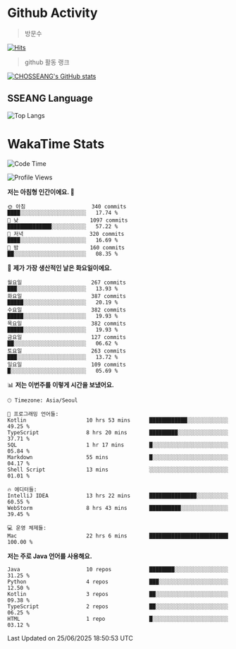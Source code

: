 <!--
**CHOSSEANG/CHOSSEANG** is a ✨ _special_ ✨ repository because its `README.md` (this file) appears on your GitHub profile.

Here are some ideas to get you started:

- 🔭 I’m currently working on ...
- 🌱 I’m currently learning ...
- 👯 I’m looking to collaborate on ...
- 🤔 I’m looking for help with ...
- 💬 Ask me about ...
- 📫 How to reach me: ...
- 😄 Pronouns: ...
- ⚡ Fun fact: ...
-->

# Github Activity
> 방문수

[![Hits](https://hits.seeyoufarm.com/api/count/incr/badge.svg?url=https%3A%2F%2Fgithub.com%2FCHOSSEANG&count_bg=%238AED3E&title_bg=%23495358&icon=electron.svg&icon_color=%23E7E7E7&title=CHOSSEANG&edge_flat=false)](https://hits.seeyoufarm.com)
> github 활동 랭크

[![CHOSSEANG's GitHub stats](https://github-readme-stats.vercel.app/api?username=CHOSSEANG)](https://github.com/CHOSSEANG/github-readme-stats)

## SSEANG Language
![Top Langs](https://github-readme-stats.vercel.app/api/top-langs/?username=CHOSSEANG&layout=compact)

# WakaTime Stats

<!--START_SECTION:waka-->
![Code Time](http://img.shields.io/badge/Code%20Time-686%20hrs%2055%20mins-blue)

![Profile Views](http://img.shields.io/badge/Profile%20Views-0-blue)

**저는 아침형 인간이에요. 🐤** 

```text
🌞 아침                     340 commits         ████░░░░░░░░░░░░░░░░░░░░░   17.74 % 
🌆 낮　                     1097 commits        ██████████████░░░░░░░░░░░   57.22 % 
🌃 저녁                     320 commits         ████░░░░░░░░░░░░░░░░░░░░░   16.69 % 
🌙 밤　                     160 commits         ██░░░░░░░░░░░░░░░░░░░░░░░   08.35 % 
```
📅 **제가 가장 생산적인 날은 화요일이에요.** 

```text
월요일                      267 commits         ███░░░░░░░░░░░░░░░░░░░░░░   13.93 % 
화요일                      387 commits         █████░░░░░░░░░░░░░░░░░░░░   20.19 % 
수요일                      382 commits         █████░░░░░░░░░░░░░░░░░░░░   19.93 % 
목요일                      382 commits         █████░░░░░░░░░░░░░░░░░░░░   19.93 % 
금요일                      127 commits         ██░░░░░░░░░░░░░░░░░░░░░░░   06.62 % 
토요일                      263 commits         ███░░░░░░░░░░░░░░░░░░░░░░   13.72 % 
일요일                      109 commits         █░░░░░░░░░░░░░░░░░░░░░░░░   05.69 % 
```


📊 **저는 이번주를 이렇게 시간을 보냈어요.** 

```text
🕑︎ Timezone: Asia/Seoul

💬 프로그래밍 언어들: 
Kotlin                   10 hrs 53 mins      ████████████░░░░░░░░░░░░░   49.25 % 
TypeScript               8 hrs 20 mins       █████████░░░░░░░░░░░░░░░░   37.71 % 
SQL                      1 hr 17 mins        █░░░░░░░░░░░░░░░░░░░░░░░░   05.84 % 
Markdown                 55 mins             █░░░░░░░░░░░░░░░░░░░░░░░░   04.17 % 
Shell Script             13 mins             ░░░░░░░░░░░░░░░░░░░░░░░░░   01.01 % 

🔥 에디터들: 
IntelliJ IDEA            13 hrs 22 mins      ███████████████░░░░░░░░░░   60.55 % 
WebStorm                 8 hrs 43 mins       ██████████░░░░░░░░░░░░░░░   39.45 % 

💻 운영 체제들: 
Mac                      22 hrs 6 mins       █████████████████████████   100.00 % 
```

**저는 주로 Java 언어를 사용해요.** 

```text
Java                     10 repos            ████████░░░░░░░░░░░░░░░░░   31.25 % 
Python                   4 repos             ███░░░░░░░░░░░░░░░░░░░░░░   12.50 % 
Kotlin                   3 repos             ██░░░░░░░░░░░░░░░░░░░░░░░   09.38 % 
TypeScript               2 repos             ██░░░░░░░░░░░░░░░░░░░░░░░   06.25 % 
HTML                     1 repo              █░░░░░░░░░░░░░░░░░░░░░░░░   03.12 % 
```




 Last Updated on 25/06/2025 18:50:53 UTC
<!--END_SECTION:waka-->
